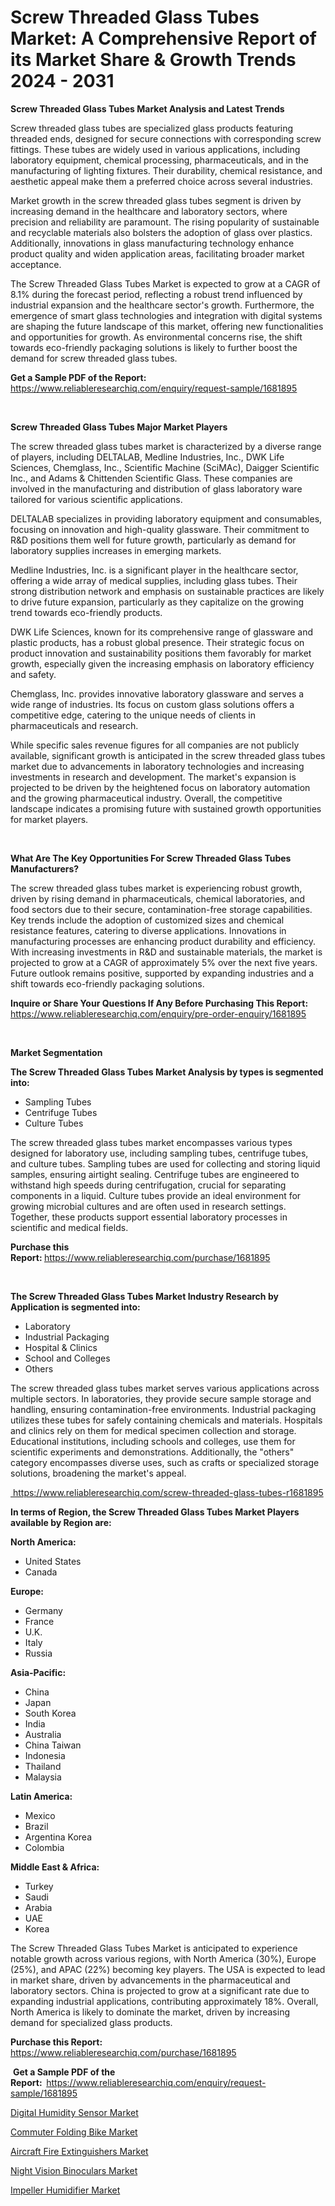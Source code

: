 <p><h1>Screw Threaded Glass Tubes Market: A Comprehensive Report of its Market Share & Growth Trends 2024 - 2031</h1></p><p><strong>Screw Threaded Glass Tubes Market Analysis and Latest Trends</strong></p>
<p><p>Screw threaded glass tubes are specialized glass products featuring threaded ends, designed for secure connections with corresponding screw fittings. These tubes are widely used in various applications, including laboratory equipment, chemical processing, pharmaceuticals, and in the manufacturing of lighting fixtures. Their durability, chemical resistance, and aesthetic appeal make them a preferred choice across several industries.</p><p>Market growth in the screw threaded glass tubes segment is driven by increasing demand in the healthcare and laboratory sectors, where precision and reliability are paramount. The rising popularity of sustainable and recyclable materials also bolsters the adoption of glass over plastics. Additionally, innovations in glass manufacturing technology enhance product quality and widen application areas, facilitating broader market acceptance.</p><p>The Screw Threaded Glass Tubes Market is expected to grow at a CAGR of 8.1% during the forecast period, reflecting a robust trend influenced by industrial expansion and the healthcare sector's growth. Furthermore, the emergence of smart glass technologies and integration with digital systems are shaping the future landscape of this market, offering new functionalities and opportunities for growth. As environmental concerns rise, the shift towards eco-friendly packaging solutions is likely to further boost the demand for screw threaded glass tubes.</p></p>
<p><strong>Get a Sample PDF of the Report:&nbsp;</strong> <a href="https://www.reliableresearchiq.com/enquiry/request-sample/1681895?utm_campaign=1117&utm_medium=2&utm_source=Github&utm_content=ia&utm_term=11122024&utm_id=screw-threaded-glass-tubes">https://www.reliableresearchiq.com/enquiry/request-sample/1681895</a></p>
<p>&nbsp;</p>
<p><strong>Screw Threaded Glass Tubes Major Market Players</strong></p>
<p><p>The screw threaded glass tubes market is characterized by a diverse range of players, including DELTALAB, Medline Industries, Inc., DWK Life Sciences, Chemglass, Inc., Scientific Machine (SciMAc), Daigger Scientific Inc., and Adams & Chittenden Scientific Glass. These companies are involved in the manufacturing and distribution of glass laboratory ware tailored for various scientific applications.</p><p>DELTALAB specializes in providing laboratory equipment and consumables, focusing on innovation and high-quality glassware. Their commitment to R&D positions them well for future growth, particularly as demand for laboratory supplies increases in emerging markets.</p><p>Medline Industries, Inc. is a significant player in the healthcare sector, offering a wide array of medical supplies, including glass tubes. Their strong distribution network and emphasis on sustainable practices are likely to drive future expansion, particularly as they capitalize on the growing trend towards eco-friendly products.</p><p>DWK Life Sciences, known for its comprehensive range of glassware and plastic products, has a robust global presence. Their strategic focus on product innovation and sustainability positions them favorably for market growth, especially given the increasing emphasis on laboratory efficiency and safety.</p><p>Chemglass, Inc. provides innovative laboratory glassware and serves a wide range of industries. Its focus on custom glass solutions offers a competitive edge, catering to the unique needs of clients in pharmaceuticals and research.</p><p>While specific sales revenue figures for all companies are not publicly available, significant growth is anticipated in the screw threaded glass tubes market due to advancements in laboratory technologies and increasing investments in research and development. The market's expansion is projected to be driven by the heightened focus on laboratory automation and the growing pharmaceutical industry. Overall, the competitive landscape indicates a promising future with sustained growth opportunities for market players.</p></p>
<p>&nbsp;</p>
<p><strong>What Are The Key Opportunities For Screw Threaded Glass Tubes Manufacturers?</strong></p>
<p><p>The screw threaded glass tubes market is experiencing robust growth, driven by rising demand in pharmaceuticals, chemical laboratories, and food sectors due to their secure, contamination-free storage capabilities. Key trends include the adoption of customized sizes and chemical resistance features, catering to diverse applications. Innovations in manufacturing processes are enhancing product durability and efficiency. With increasing investments in R&D and sustainable materials, the market is projected to grow at a CAGR of approximately 5% over the next five years. Future outlook remains positive, supported by expanding industries and a shift towards eco-friendly packaging solutions.</p></p>
<p><strong>Inquire or Share Your Questions If Any Before Purchasing This Report:</strong> <a href="https://www.reliableresearchiq.com/enquiry/pre-order-enquiry/1681895?utm_campaign=1117&utm_medium=2&utm_source=Github&utm_content=ia&utm_term=11122024&utm_id=screw-threaded-glass-tubes">https://www.reliableresearchiq.com/enquiry/pre-order-enquiry/1681895</a></p>
<p>&nbsp;</p>
<p><strong>Market Segmentation</strong></p>
<p><strong>The Screw Threaded Glass Tubes Market Analysis by types is segmented into:</strong></p>
<p><ul><li>Sampling Tubes</li><li>Centrifuge Tubes</li><li>Culture Tubes</li></ul></p>
<p><p>The screw threaded glass tubes market encompasses various types designed for laboratory use, including sampling tubes, centrifuge tubes, and culture tubes. Sampling tubes are used for collecting and storing liquid samples, ensuring airtight sealing. Centrifuge tubes are engineered to withstand high speeds during centrifugation, crucial for separating components in a liquid. Culture tubes provide an ideal environment for growing microbial cultures and are often used in research settings. Together, these products support essential laboratory processes in scientific and medical fields.</p></p>
<p><strong>Purchase this Report:&nbsp;</strong><a href="https://www.reliableresearchiq.com/purchase/1681895?utm_campaign=1117&utm_medium=2&utm_source=Github&utm_content=ia&utm_term=11122024&utm_id=screw-threaded-glass-tubes">https://www.reliableresearchiq.com/purchase/1681895</a></p>
<p>&nbsp;</p>
<p><strong>The Screw Threaded Glass Tubes Market Industry Research by Application is segmented into:</strong></p>
<p><ul><li>Laboratory</li><li>Industrial Packaging</li><li>Hospital & Clinics</li><li>School and Colleges</li><li>Others</li></ul></p>
<p><p>The screw threaded glass tubes market serves various applications across multiple sectors. In laboratories, they provide secure sample storage and handling, ensuring contamination-free environments. Industrial packaging utilizes these tubes for safely containing chemicals and materials. Hospitals and clinics rely on them for medical specimen collection and storage. Educational institutions, including schools and colleges, use them for scientific experiments and demonstrations. Additionally, the "others" category encompasses diverse uses, such as crafts or specialized storage solutions, broadening the market's appeal.</p></p>
<p><a href="https://www.reliableresearchiq.com/screw-threaded-glass-tubes-r1681895?utm_campaign=1117&utm_medium=2&utm_source=Github&utm_content=ia&utm_term=11122024&utm_id=screw-threaded-glass-tubes">&nbsp;https://www.reliableresearchiq.com/screw-threaded-glass-tubes-r1681895</a></p>
<p><strong>In terms of Region, the Screw Threaded Glass Tubes Market Players available by Region are:</strong></p>
<p>
    <p> <strong> North America: </strong>
        <ul>
            <li>United States</li>
            <li>Canada</li>
        </ul>
        </p> 
    <p> <strong> Europe: </strong>
        <ul>
            <li>Germany</li>
            <li>France</li>
            <li>U.K.</li>
            <li>Italy</li>
            <li>Russia</li>
        </ul>
        </p> 
    <p> <strong> Asia-Pacific: </strong>
        <ul>
            <li>China</li>
            <li>Japan</li>
            <li>South Korea</li>
            <li>India</li>
            <li>Australia</li>
            <li>China Taiwan</li>
            <li>Indonesia</li>
            <li>Thailand</li>
            <li>Malaysia</li>
        </ul>
        </p> 
    <p> <strong> Latin America: </strong>
        <ul>
            <li>Mexico</li>
            <li>Brazil</li>
            <li>Argentina Korea</li>
            <li>Colombia</li>
        </ul>
        </p> 
    <p> <strong> Middle East & Africa: </strong>
        <ul>
            <li>Turkey</li>
            <li>Saudi</li>
            <li>Arabia</li>
            <li>UAE</li>
            <li>Korea</li>
        </ul>
    </p>
    </p>
<p><p>The Screw Threaded Glass Tubes Market is anticipated to experience notable growth across various regions, with North America (30%), Europe (25%), and APAC (22%) becoming key players. The USA is expected to lead in market share, driven by advancements in the pharmaceutical and laboratory sectors. China is projected to grow at a significant rate due to expanding industrial applications, contributing approximately 18%. Overall, North America is likely to dominate the market, driven by increasing demand for specialized glass products.</p></p>
<p><strong>Purchase this Report: </strong><a href="https://www.reliableresearchiq.com/purchase/1681895?utm_campaign=1117&utm_medium=2&utm_source=Github&utm_content=ia&utm_term=11122024&utm_id=screw-threaded-glass-tubes">https://www.reliableresearchiq.com/purchase/1681895</a></p>
<p>&nbsp;<strong>Get a Sample PDF of the Report:&nbsp;&nbsp;</strong><a href="https://www.reliableresearchiq.com/enquiry/request-sample/1681895?utm_campaign=1117&utm_medium=2&utm_source=Github&utm_content=ia&utm_term=11122024&utm_id=screw-threaded-glass-tubes">https://www.reliableresearchiq.com/enquiry/request-sample/1681895</a></p>
<p><strong></strong></p>
<p><p><a href="https://www.linkedin.com/pulse/c-hannibex-sqmmf?utm_campaign=1117&utm_medium=2&utm_source=Github&utm_content=ia&utm_term=11122024&utm_id=screw-threaded-glass-tubes">Digital Humidity Sensor Market</a></p><p><a href="https://www.linkedin.com/pulse/unlocking-growth-potential-strategic-analysis-commuter-folding-wfrtf?utm_campaign=1117&utm_medium=2&utm_source=Github&utm_content=ia&utm_term=11122024&utm_id=screw-threaded-glass-tubes">Commuter Folding Bike Market</a></p><p><a href="https://www.linkedin.com/pulse/insightson-aircraft-fire-extinguishers-market-examining-osiqf?utm_campaign=1117&utm_medium=2&utm_source=Github&utm_content=ia&utm_term=11122024&utm_id=screw-threaded-glass-tubes">Aircraft Fire Extinguishers Market</a></p><p><a href="https://www.linkedin.com/pulse/rev-athenaur-okk4f?utm_campaign=1117&utm_medium=2&utm_source=Github&utm_content=ia&utm_term=11122024&utm_id=screw-threaded-glass-tubes">Night Vision Binoculars Market</a></p><p><a href="https://www.linkedin.com/pulse/insightful-impeller-humidifier-market-report-analyzing-industry-1tepf?utm_campaign=1117&utm_medium=2&utm_source=Github&utm_content=ia&utm_term=11122024&utm_id=screw-threaded-glass-tubes">Impeller Humidifier Market</a></p></p>